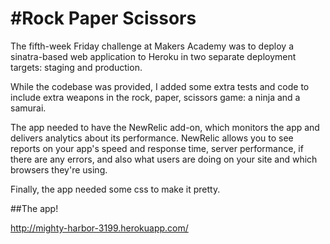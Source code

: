 
#Rock Paper Scissors
=================

The fifth-week Friday challenge at Makers Academy was to deploy a sinatra-based web application to Heroku in two separate  deployment targets: staging and production.

While the codebase was provided, I added some extra tests and code to include extra weapons in the rock, paper, scissors game: a ninja and a samurai.

The app needed to have the NewRelic add-on, which monitors the app and delivers analytics about its performance. NewRelic allows you to see reports on your app's speed and response time, server performance, if there are any errors, and also what users are doing on your site and which browsers they're using.

Finally, the app needed some css to make it pretty.

##The app!

http://mighty-harbor-3199.herokuapp.com/




